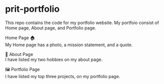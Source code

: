 # prit-portfolio
This repo contains the code for my portfolio website. My portfoio consist of Home page, About page, and Portfolio page. <br/>

Home Page 🏠 <br/>
My Home page has a photo, a mission statement, and a quote.

👤 About Page<br/>
I have listed my two hobbies on my about page.

🖼️ Portfolio Page <br/>
I have listed my top three projects, on my portfolio page.
